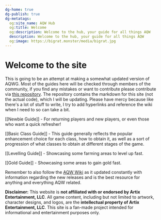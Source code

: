 ```yaml
---
dg-home: true
dg-publish: true
dg-metatags:
  og:site_name: AQW Hub
  og:title: Welcome
  og:description: Welcome to the hub, your guide for all things AQW
  description: Welcome to the hub, your guide for all things AQW
  og:image: https://bigrat.monster/media/bigrat.jpg
---
```

# Welcome to the site

This is going to be an attempt at making a somewhat updated version of AQWG. Most of the guides here will be checked through members of the community, if you find any mistakes or want to contribute please contribute via [this repository](https://github.com/Shell1010/AQW-md). The repository contains the markdown for this site (not the actual code), which I will be updating. Please have mercy because like there's a lot of stuff to write, I try to add hyperlinks and reference the wiki when I need to so can take a bit.

[[Newbie Guide]] - For returning players and new players, or even those who want a quick refresher!

[[Basic Class Guide]] - This guide generally reflects the popular enhancement choice for each class, how to obtain it, as well as a sort of progression of what classes to obtain at different stages of the game.

[[Levelling Guide]] - Showcasing some farming areas to level up fast.

[[Gold Guide]] - Showcasing some areas to gain gold fast.

Remember to also follow the [AQW Wiki](http://aqwwiki.wikidot.com/) as it updated constantly with information regarding the new releases and is the best resource for anything and everything AQW related.

**Disclaimer:**
This website is **not affiliated with or endorsed by Artix Entertainment, LLC**. All game content, including but not limited to artwork, character designs, and logos, are the **intellectual property of Artix Entertainment, LLC**. This site is a fan-made project intended for informational and entertainment purposes only.